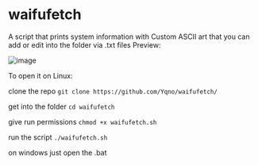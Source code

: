 # waifufetch
A script that prints system information with Custom ASCII art that you can add or edit into the folder via .txt files
Preview:

![image](https://github.com/user-attachments/assets/4b5f4287-919c-46ef-96d0-623eead74bdd)



To open it on Linux: 

clone the repo
```git clone https://github.com/Yqno/waifufetch/```


get into the folder
```cd waifufetch```



give run permissions
```chmod +x waifufetch.sh```


run the script
```./waifufetch.sh```


on windows 
just open the .bat 
